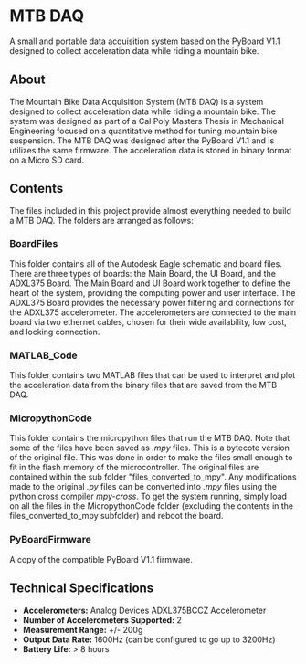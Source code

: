 # MTB DAQ
A small and portable data acquisition system based on the PyBoard V1.1 designed to collect acceleration data while riding a mountain bike.

## About
The Mountain Bike Data Acquisition System (MTB DAQ) is a system designed to collect acceleration data while riding a mountain bike.
The system was designed as part of a Cal Poly Masters Thesis in Mechanical Engineering focused on a quantitative method for tuning mountain bike suspension. The MTB DAQ
was designed after the PyBoard V1.1 and is utilizes the same firmware. The acceleration data is stored in binary format on a Micro SD card. 

## Contents
The files included in this project provide almost everything needed to build a MTB DAQ. The folders are arranged as follows:
### BoardFiles
This folder contains all of the Autodesk Eagle schematic and board files. There are three types of boards: the Main Board, the UI Board, and the ADXL375 Board. 
The Main Board and UI Board work together to define the heart of the system, providing the computing power and user interface. The ADXL375 Board provides the necessary power filtering and connections for the ADXL375 accelerometer. The accelerometers are connected to the main board via two ethernet cables, chosen for their wide availability, low cost, and locking connection.
### MATLAB_Code
This folder contains two MATLAB files that can be used to interpret and plot the acceleration data from the binary files that are saved from the MTB DAQ.
### MicropythonCode
This folder contains the micropython files that run the MTB DAQ. Note that some of the files have been saved as *.mpy* files. This is a bytecote version of the original file. This was done in order to make the files small enough to fit in the flash memory of the microcontroller. The original files are contained within the sub folder "files_converted_to_mpy". Any modifications made to the original *.py* files can be converted into *.mpy* files using the python cross compiler *mpy-cross*. To get the system running, simply load on all the files in the MicropythonCode folder (excluding the contents in the files_converted_to_mpy subfolder) and reboot the board.
### PyBoardFirmware
A copy of the compatible PyBoard V1.1 firmware.

## Technical Specifications
- **Accelerometers:** Analog Devices ADXL375BCCZ Accelerometer
- **Number of Accelerometers Supported:** 2
- **Measurement Range:** +/- 200g
- **Output Data Rate:** 1600Hz (can be configured to go up to 3200Hz)
- **Battery Life:** > 8 hours
